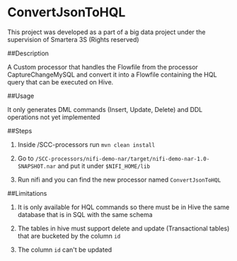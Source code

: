 # ConvertJsonToHQL

This project was developed as a part of a big data project under the supervision of Smartera 3S (Rights reserved)

##Description

A Custom processor that handles the Flowfile from the processor CaptureChangeMySQL and convert it into a Flowfile containing the HQL query that can be executed on Hive.

##Usage

It only generates DML commands (Insert, Update, Delete) and DDL operations not yet implemented

##Steps

1) Inside /SCC-processors run `mvn clean install`

2) Go to `/SCC-processors/nifi-demo-nar/target/nifi-demo-nar-1.0-SNAPSHOT.nar` and put it under `$NIFI_HOME/lib`

3) Run nifi and you can find the new processor named `ConvertJsonToHQL`

##Limitations

1) It is only available for HQL commands so there must be in Hive the same database that is in SQL with the same schema

2) The tables in hive must support delete and update (Transactional tables) that are bucketed by the column `id`

3) The column `id` can't be updated